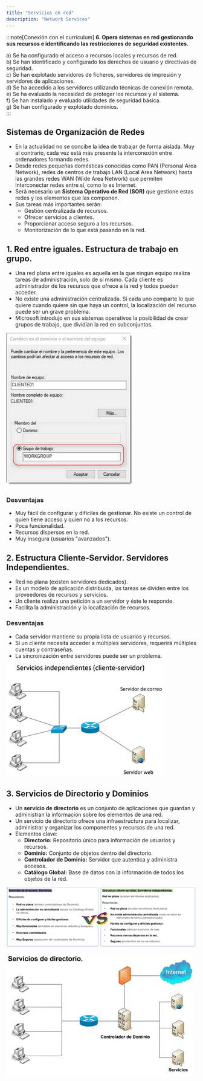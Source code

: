 ```yaml
---
title: "Servicios en red"
description: "Network Services"
---
```


:::note[Conexión con el currículum]
**6. Opera sistemas en red gestionando sus recursos e identificando las restricciones de seguridad existentes.**	

a) Se ha configurado el acceso a recursos locales y recursos de red.  
b) Se han identificado y configurado los derechos de usuario y directivas de seguridad.  
c) Se han explotado servidores de ficheros, servidores de impresión y servidores de aplicaciones.  
d) Se ha accedido a los servidores utilizando técnicas de conexión remota.  
e) Se ha evaluado la necesidad de proteger los recursos y el sistema.  
f) Se han instalado y evaluado utilidades de seguridad básica.  
g) Se han configurado y explotado dominios.  
:::


## Sistemas de Organización de Redes

- En la actualidad no se concibe la idea de trabajar de forma aislada. Muy al contrario, cada vez está más presente la interconexión entre ordenadores formando redes.
- Desde redes pequeñas domésticas conocidas como PAN (Personal Area Network), redes de centros de trabajo LAN (Local Area Network) hasta las grandes redes WAN (Wide Area Network) que permiten interconectar redes entre sí, como lo es Internet.
- Será necesario un **Sistema Operativo de Red (SOR)** que gestione estas redes y los elementos que las componen.
- Sus tareas más importantes serán:
  - Gestión centralizada de recursos.
  - Ofrecer servicios a clientes.
  - Proporcionar acceso seguro a los recursos.
  - Monitorización de lo que está pasando en la red.

## 1. Red entre iguales. Estructura de trabajo en grupo.
- Una red plana entre iguales es aquella en la que ningún equipo realiza tareas de administración, solo de sí mismo. Cada cliente es administrador de los recursos que ofrece a la red y todos pueden acceder.
- No existe una administración centralizada. Si cada uno comparte lo que quiere cuando quiere sin que haya un control, la localización del recurso puede ser un grave problema.
- Microsoft introdujo en sus sistemas operativos la posibilidad de crear grupos de trabajo, que dividían la red en subconjuntos.

![workgroup in Windows](../../../../assets/ut6/01_workgroup.png)
### Desventajas
- Muy fácil de configurar y difíciles de gestionar. No existe un control de quien tiene acceso y quien no a los recursos.
- Poca funcionalidad.
- Recursos dispersos en la red.
- Muy insegura (usuarios "avanzados").

## 2. Estructura Cliente-Servidor. Servidores Independientes.
- Red no plana (existen servidores dedicados).
- Es un modelo de aplicación distribuida, las tareas se dividen entre los proveedores de recursos y servicios.
- Un cliente realiza una petición a un servidor y éste le responde.
- Facilita la administración y la localización de recursos.

### Desventajas
- Cada servidor mantiene su propia lista de usuarios y recursos.
- Si un cliente necesita acceder a múltiples servidores, requerirá múltiples cuentas y contraseñas.
- La sincronización entre servidores puede ser un problema.

![Client-server schema](../../../../assets/ut6/02_client-server.jpg)

## 3. Servicios de Directorio y Dominios
- Un **servicio de directorio** es un conjunto de aplicaciones que guardan y administran la información sobre los elementos de una red.
- Un servicio de directorio ofrece una infraestructura para localizar, administrar y organizar los componentes y recursos de una red.
- Elementos clave:
  - **Directorio:** Repositorio único para información de usuarios y recursos.
  - **Dominio:** Conjunto de objetos dentro del directorio.
  - **Controlador de Dominio:** Servidor que autentica y administra accesos.
  - **Catálogo Global:** Base de datos con la información de todos los objetos de la red.

![Client-server vs domain server](../../../../assets/ut6/03_domain-servervsclient-server.jpg)

![Domain-server schema](../../../../assets/ut6/04_domain-server.jpg)